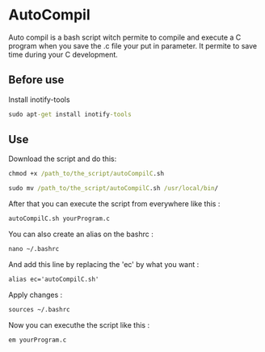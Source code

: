 # AutoCompil
Auto compil is a bash script witch permite to compile and execute a C program when you save the .c file your put in parameter. 
It permite to save time during your C development.

## Before use
Install inotify-tools
```cmd
sudo apt-get install inotify-tools
```

## Use
Download the script and do this: 

```cmd
chmod +x /path_to/the_script/autoCompilC.sh
```

```cmd
sudo mv /path_to/the_script/autoCompilC.sh /usr/local/bin/
```

After that you can execute the script from everywhere like this :
```cmd
autoCompilC.sh yourProgram.c 
```

You can also create an alias on the bashrc :

```cmd
nano ~/.bashrc 
```

And add this line by replacing the 'ec' by what you want :
```cmd
alias ec='autoCompilC.sh'
```

Apply changes :
```cmd
sources ~/.bashrc 
```

Now you can executhe the script like this :
```cmd
em yourProgram.c 
```